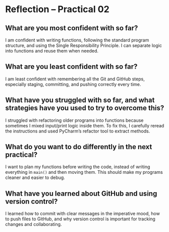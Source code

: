 # Reflection – Practical 02

## What are you most confident with so far?
I am confident with writing functions, following the standard program structure, and using the Single Responsibility Principle. I can separate logic into functions and reuse them when needed.

## What are you least confident with so far?
I am least confident with remembering all the Git and GitHub steps, especially staging, committing, and pushing correctly every time.

## What have you struggled with so far, and what strategies have you used to try to overcome this?
I struggled with refactoring older programs into functions because sometimes I mixed input/print logic inside them. To fix this, I carefully reread the instructions and used PyCharm’s refactor tool to extract methods.

## What do you want to do differently in the next practical?
I want to plan my functions before writing the code, instead of writing everything in `main()` and then moving them. This should make my programs cleaner and easier to debug.

## What have you learned about GitHub and using version control?
I learned how to commit with clear messages in the imperative mood, how to push files to GitHub, and why version control is important for tracking changes and collaborating.
